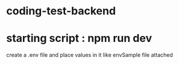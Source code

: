 # coding-test-backend

# starting script : npm run dev

create a .env file and place values in it like envSample file attached